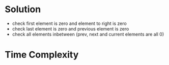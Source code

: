# Solution

- check first element is zero and element to right is zero
- check last element is zero and previous element is zero
- check all elements inbetween (prev, next and current elements are all 0)




# Time Complexity
